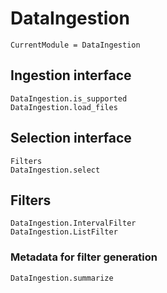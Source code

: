 # DataIngestion

```@meta
CurrentModule = DataIngestion
```

## Ingestion interface

```@docs
DataIngestion.is_supported
DataIngestion.load_files
```

## Selection interface

```@docs
Filters
DataIngestion.select
```

## Filters

```@docs
DataIngestion.IntervalFilter
DataIngestion.ListFilter
```

### Metadata for filter generation

```@docs
DataIngestion.summarize
```